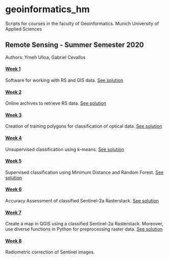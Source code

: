 # geoinformatics_hm
Scripts for courses in the faculty of Geoinformatics. Munich University of Applied Sciences

## Remote Sensing - Summer Semester 2020
Authors: Yrneh Ulloa, Gabriel Cevallos

#### [Week 1](https://mybinder.org/v2/gh/yzut-ydv/geoinformatics_hm/master?filepath=jupyter_notebooks%2Fpractice1_fe1.ipynb)
Software for working with RS and GIS data. 
[See solution](https://mybinder.org/v2/gh/yzut-ydv/geoinformatics_hm/master?filepath=practice1_fe1-Solution.ipynb)

#### [Week 2](https://mybinder.org/v2/gh/yzut-ydv/geoinformatics_hm/master?filepath=jupyter_notebooks%2Fpractice2_fe1.ipynb)
Online archives to retrieve RS data.
[See solution](https://mybinder.org/v2/gh/yzut-ydv/geoinformatics_hm/master?filepath=practice2_fe1-Solution.ipynb)

#### [Week 3](https://mybinder.org/v2/gh/yzut-ydv/geoinformatics_hm/master?filepath=jupyter_notebooks%2Fpractice3_fe1.ipynb)
Creation of training polygons for classification of optical data.
[See solution](https://mybinder.org/v2/gh/yzut-ydv/geoinformatics_hm/master?filepath=practice3_fe1-Solution.ipynb)

#### [Week 4](https://mybinder.org/v2/gh/yzut-ydv/geoinformatics_hm/master?filepath=jupyter_notebooks%2Fpractice4_fe1.ipynb)
Unsupervised classification using k-means.
[See solution](https://mybinder.org/v2/gh/yzut-ydv/geoinformatics_hm/master?filepath=practice4_fe1-Solution.ipynb)

#### [Week 5](https://mybinder.org/v2/gh/yzut-ydv/geoinformatics_hm/master?filepath=jupyter_notebooks%2Fpractice5_fe1.ipynb)
Supervised classification using Minimum Distance and Random Forest.
[See solution](https://mybinder.org/v2/gh/yzut-ydv/geoinformatics_hm/master?filepath=practice5_fe1-Solution.ipynb)

#### [Week 6](https://mybinder.org/v2/gh/yzut-ydv/geoinformatics_hm/master?filepath=jupyter_notebooks%2Fpractice6_fe1.ipynb)
Accuracy Assessment of classified Sentinel-2a Rasterstack.
[See solution](https://mybinder.org/v2/gh/yzut-ydv/geoinformatics_hm/master?filepath=practice6_fe1-Solution.ipynb)

#### [Week 7](https://mybinder.org/v2/gh/yzut-ydv/geoinformatics_hm/master?filepath=jupyter_notebooks%2Fpractice7_fe1.ipynb)
Create a map in QGIS using a classified Sentinel-2a Rasterstack. Moreover, use diverse functions in Python for preprocessing raster data.
[See solution](https://mybinder.org/v2/gh/yzut-ydv/geoinformatics_hm/master?filepath=practice7_fe1-Solution.ipynb)

#### [Week 8](https://mybinder.org/v2/gh/yzut-ydv/geoinformatics_hm/master?filepath=jupyter_notebooks%2Fpractice8_fe1.ipynb)
Radiometric correction of Sentinel images. 
